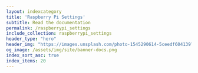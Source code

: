 ```yaml
---
layout: indexcategory
title: 'Raspberry Pi Settings'
subtitle: Read the documentation
permalink: /raspberrypi_settings
include_collection: raspberrypi_settings
header_type: "hero"
header_img: "https://images.unsplash.com/photo-1545290614-5ceedf604139?ixlib=rb-1.2.1&ixid=eyJhcHBfaWQiOjEyMDd9&auto=format&fit=crop&w=1200&q=60"
og_image: /assets/img/site/banner-docs.png
index_sort_asc: true
index_items: 20
---
```



